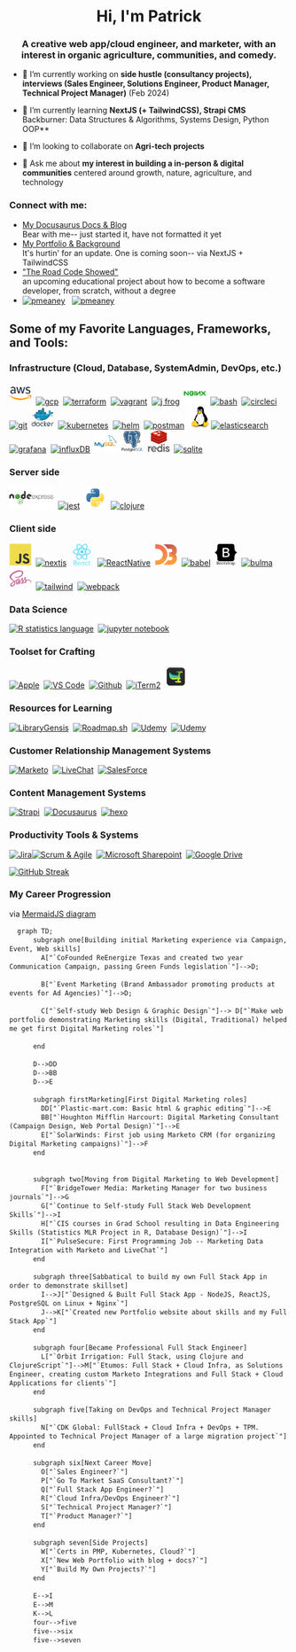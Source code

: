 <h1 align="center">Hi, I'm Patrick</h1>
<h3 align="center">A creative web app/cloud engineer, and marketer, with an interest in organic agriculture, communities, and comedy.</h3>

<!-- <p><img align="left" src="https://github-readme-stats.vercel.app/api/top-langs?username=pmeaney&show_icons=true&locale=en&layout=compact" alt="pmeaney" /></p> -->

<!-- <p>&nbsp;<img align="center" src="https://github-readme-stats.vercel.app/api?username=pmeaney&show_icons=true&locale=en" alt="pmeaney" /></p> -->

- 🔭 I’m currently working on **side hustle (consultancy projects), interviews (Sales Engineer, Solutions Engineer, Product Manager, Technical Project Manager)** (Feb 2024)

- 🌱 I’m currently learning **NextJS (+ TailwindCSS), Strapi CMS** Backburner: Data Structures & Algorithms, Systems Design, Python OOP**

- 👯 I’m looking to collaborate on **Agri-tech projects**

- 💬 Ask me about **my interest in building a in-person & digital communities** centered around growth, nature, agriculture, and technology

<h3 align="left">Connect with me:</h3>
<p align="left">
  <ul>
  <li><a href="https://docusaurus-blog-j24.vercel.app/" target="blank">My Docusaurus Docs & Blog</a>
    <br> Bear with me-- just started it, have not formatted it yet</li>
  <li><a href="https://pmeaney.com/" target="blank">My Portfolio &amp; Background</a>
    <br>It's hurtin' for an update.  One is coming soon-- via NextJS + TailwindCSS</li>
    
  <li><a href="https://github.com/pmeaney/roadcodeshowed" target="blank">"The Road Code Showed"</a>
    <br>an upcoming educational project about how to become a software developer, from scratch, without a degree</li>
  <li><a href="https://linkedin.com/in/pmeaney" target="blank"><img align="center" src="https://raw.githubusercontent.com/rahuldkjain/github-profile-readme-generator/master/src/images/icons/Social/linked-in-alt.svg" alt="pmeaney" height="30" width="40" /></a>&nbsp;&nbsp;&nbsp;<a href="https://codesandbox.com/pmeaney" target="blank"><img align="center" src="https://raw.githubusercontent.com/rahuldkjain/github-profile-readme-generator/master/src/images/icons/Social/codesandbox.svg" alt="pmeaney" height="30" width="40" /></a></li></ul></p>


<h2 align="left">Some of my Favorite Languages, Frameworks, and Tools:</h2>
<h3 align="left">Infrastructure (Cloud, Database, SystemAdmin, DevOps, etc.)</h3>
<p align="left"><a href="https://aws.amazon.com" target="_blank" rel="noreferrer"><img src="https://raw.githubusercontent.com/devicons/devicon/master/icons/amazonwebservices/amazonwebservices-original-wordmark.svg" alt="aws" width="40" height="40"/></a>&nbsp;&nbsp;<a href="https://cloud.google.com" target="_blank" rel="noreferrer"><img src="https://cdn.jsdelivr.net/gh/devicons/devicon/icons/googlecloud/googlecloud-original.svg" alt="gcp" width="40" height="40"/></a>&nbsp;&nbsp;<a href="https://www.terraform.io/" target="_blank" rel="noreferrer"><img src="https://cdn.jsdelivr.net/gh/devicons/devicon/icons/terraform/terraform-original-wordmark.svg" alt="terraform" width="40" height="40"/></a>&nbsp;&nbsp;<a href="https://www.vagrantup.com/" target="_blank" rel="noreferrer"><img src="https://cdn.jsdelivr.net/gh/devicons/devicon/icons/vagrant/vagrant-original-wordmark.svg" alt="vagrant" width="40" height="40"/></a>&nbsp;&nbsp;<a href="https://jfrog.com/artifactory/" target="_blank" rel="noreferrer"><img src="https://static.stocktitan.net/company-logo/FROG.png" alt="j frog" width="40" height="40"/></a>&nbsp;&nbsp;<a href="https://www.nginx.com" target="_blank" rel="noreferrer"><img src="https://raw.githubusercontent.com/devicons/devicon/master/icons/nginx/nginx-original.svg" alt="nginx" width="40" height="40"/></a>&nbsp;&nbsp;<a href="https://www.gnu.org/software/bash/" target="_blank" rel="noreferrer"><img src="https://www.vectorlogo.zone/logos/gnu_bash/gnu_bash-icon.svg" alt="bash" width="40" height="40"/></a>&nbsp;&nbsp;<a href="https://circleci.com" target="_blank" rel="noreferrer"><img src="https://www.vectorlogo.zone/logos/circleci/circleci-icon.svg" alt="circleci" width="40" height="40"/></a>&nbsp;&nbsp;<a href="https://git-scm.com/" target="_blank" rel="noreferrer"><img src="https://www.vectorlogo.zone/logos/git-scm/git-scm-icon.svg" alt="git" width="40" height="40"/></a>&nbsp;&nbsp;<a href="https://www.docker.com/" target="_blank" rel="noreferrer"><img src="https://raw.githubusercontent.com/devicons/devicon/master/icons/docker/docker-original-wordmark.svg" alt="docker" width="40" height="40"/></a>&nbsp;&nbsp;<a href="https://kubernetes.io" target="_blank" rel="noreferrer"><img src="https://www.vectorlogo.zone/logos/kubernetes/kubernetes-icon.svg" alt="kubernetes" width="40" height="40"/></a>&nbsp;&nbsp;<a href="https://helm.sh/" target="_blank" rel="noreferrer"><img src="https://helm.sh/img/helm.svg" alt="helm" width="40" height="40"/></a>&nbsp;&nbsp;<a href="https://postman.com" target="_blank" rel="noreferrer"><img src="https://www.vectorlogo.zone/logos/getpostman/getpostman-icon.svg" alt="postman" width="40" height="40"/></a>&nbsp;&nbsp;<a href="https://www.linux.org/" target="_blank" rel="noreferrer"><img src="https://raw.githubusercontent.com/devicons/devicon/master/icons/linux/linux-original.svg" alt="linux" width="40" height="40"/></a><a href="https://www.elastic.co" target="_blank" rel="noreferrer"><img src="https://www.vectorlogo.zone/logos/elastic/elastic-icon.svg" alt="elasticsearch" width="40" height="40"/></a>&nbsp;&nbsp;
&nbsp;&nbsp;<a href="https://grafana.com/" target="_blank" rel="noreferrer"><img src="https://cdn.jsdelivr.net/gh/devicons/devicon/icons/grafana/grafana-original-wordmark.svg" alt="grafana" width="40" height="40"/></a>&nbsp;&nbsp;<a href="https://www.influxdata.com/" target="_blank" rel="noreferrer"><img src="https://static-00.iconduck.com/assets.00/influxdb-icon-505x512-a944pejj.png" alt="influxDB" width="40" height="40"/></a>&nbsp;&nbsp;<a href="https://www.mysql.com/" target="_blank" rel="noreferrer"><img src="https://raw.githubusercontent.com/devicons/devicon/master/icons/mysql/mysql-original-wordmark.svg" alt="mysql" width="40" height="40"/></a>&nbsp;&nbsp;<a href="https://www.postgresql.org" target="_blank" rel="noreferrer"><img src="https://raw.githubusercontent.com/devicons/devicon/master/icons/postgresql/postgresql-original-wordmark.svg" alt="postgresql" width="40" height="40"/></a>&nbsp;&nbsp;<a href="https://redis.io" target="_blank" rel="noreferrer"><img src="https://raw.githubusercontent.com/devicons/devicon/master/icons/redis/redis-original-wordmark.svg" alt="redis" width="40" height="40"/></a>&nbsp;&nbsp;<a href="https://www.sqlite.org/" target="_blank" rel="noreferrer"><img src="https://www.vectorlogo.zone/logos/sqlite/sqlite-icon.svg" alt="sqlite" width="40" height="40"/></a></p>

<h3 align="left">Server side</h3>
<p align="left"><a href="https://nodejs.org" target="_blank" rel="noreferrer"><img src="https://raw.githubusercontent.com/devicons/devicon/master/icons/nodejs/nodejs-original-wordmark.svg" alt="nodejs" width="40" height="40"/><a href="https://expressjs.com" target="_blank" rel="noreferrer"><img src="https://raw.githubusercontent.com/devicons/devicon/master/icons/express/express-original-wordmark.svg" alt="express" width="40" height="40"/></a>&nbsp;&nbsp;<a href="https://jestjs.io" target="_blank" rel="noreferrer"><img src="https://www.vectorlogo.zone/logos/jestjsio/jestjsio-icon.svg" alt="jest" width="40" height="40"/></a>&nbsp;&nbsp;<a href="https://www.python.org" target="_blank" rel="noreferrer"><img src="https://raw.githubusercontent.com/devicons/devicon/master/icons/python/python-original.svg" alt="python" width="40" height="40"/></a>&nbsp;&nbsp<a href="https://clojure.org/" target="_blank" rel="noreferrer"><img src="https://upload.wikimedia.org/wikipedia/commons/5/5d/Clojure_logo.svg" alt="clojure" width="40" height="40"/></a>&nbsp;&nbsp;</p>

<h3 align="left">Client side</h3>
<p align="left"><a href="https://developer.mozilla.org/en-US/docs/Web/JavaScript" target="_blank" rel="noreferrer"><img src="https://raw.githubusercontent.com/devicons/devicon/master/icons/javascript/javascript-original.svg" alt="javascript" width="40" height="40"/></a>&nbsp;&nbsp;<a href="https://nextjs.org/" target="_blank" rel="noreferrer"><img src="https://cdn.worldvectorlogo.com/logos/nextjs-2.svg" alt="nextjs" width="40" height="40"/></a>&nbsp;&nbsp;<a href="https://reactjs.org/" target="_blank" rel="noreferrer"><img src="https://raw.githubusercontent.com/devicons/devicon/master/icons/react/react-original-wordmark.svg" alt="React" width="40" height="40"/></a>&nbsp;&nbsp;<a href="https://reactnative.dev/" target="_blank" rel="noreferrer"><img src="https://reactnative.dev/img/header_logo.svg" alt="ReactNative" width="40" height="40"/></a>&nbsp;&nbsp;<a href="https://d3js.org/" target="_blank" rel="noreferrer"><img src="https://raw.githubusercontent.com/devicons/devicon/master/icons/d3js/d3js-original.svg" alt="d3js" width="40" height="40"/></a>&nbsp;&nbsp;<a href="https://babeljs.io/" target="_blank" rel="noreferrer"><img src="https://www.vectorlogo.zone/logos/babeljs/babeljs-icon.svg" alt="babel" width="40" height="40"/></a>&nbsp;&nbsp;<a href="https://getbootstrap.com" target="_blank" rel="noreferrer"><img src="https://raw.githubusercontent.com/devicons/devicon/master/icons/bootstrap/bootstrap-plain-wordmark.svg" alt="bootstrap" width="40" height="40"/></a>&nbsp;&nbsp;<a href="https://bulma.io/" target="_blank" rel="noreferrer"><img src="https://raw.githubusercontent.com/gilbarbara/logos/804dc257b59e144eaca5bc6ffd16949752c6f789/logos/bulma.svg" alt="bulma" width="40" height="40"/></a>&nbsp;&nbsp;<a href="https://sass-lang.com" target="_blank" rel="noreferrer"><img src="https://raw.githubusercontent.com/devicons/devicon/master/icons/sass/sass-original.svg" alt="sass" width="40" height="40"/></a>&nbsp;&nbsp;<a href="https://tailwindcss.com/" target="_blank" rel="noreferrer"><img src="https://www.vectorlogo.zone/logos/tailwindcss/tailwindcss-icon.svg" alt="tailwind" width="40" height="40"/></a>&nbsp;&nbsp;<a href="https://webpack.js.org" target="_blank" rel="noreferrer"><img src="https://cdn.jsdelivr.net/gh/devicons/devicon/icons/webpack/webpack-original.svg" alt="webpack" width="40" height="40"/></a></p>

<h3 align="left">Data Science</h3>


          

          
<p align="left"><a href="https://www.r-project.org/" target="_blank" rel="noreferrer"><img src="https://cdn.jsdelivr.net/gh/devicons/devicon/icons/r/r-original.svg" alt="R statistics language" height="40"/></a>&nbsp;&nbsp;<a href="https://jupyter.org/" target="_blank" rel="noreferrer"><img src="https://upload.wikimedia.org/wikipedia/commons/thumb/3/38/Jupyter_logo.svg/44px-Jupyter_logo.svg.png" alt="jupyter notebook" width="40" height="40"/></a>&nbsp;&nbsp;</p>

<h3 align="left">Toolset for Crafting</h3>
<p align="left"><a href="https://apple.com" target="_blank" rel="noreferrer"><img src="https://cdn.jsdelivr.net/gh/devicons/devicon/icons/apple/apple-original.svg" width="40" height="40" alt="Apple"/></a>&nbsp;&nbsp;<a href="https://code.visualstudio.com/" target="_blank" rel="noreferrer"><img src="https://cdn.jsdelivr.net/gh/devicons/devicon/icons/vscode/vscode-original.svg" alt="VS Code" width="40" height="40" /></a>&nbsp;&nbsp;<a href="https://github.com" target="_blank" rel="noreferrer"><img src="https://cdn.jsdelivr.net/gh/devicons/devicon/icons/github/github-original-wordmark.svg" alt="Github" width="40" height="40"/></a>&nbsp;&nbsp;<a href="https://iterm2.com/" target="_blank" rel="noreferrer"><img src="https://cdn.dribbble.com/users/1101120/screenshots/3385110/iterm-icon.png?resize=800x600&vertical=center" alt="iTerm2" width="40" height="40"/></a>&nbsp;&nbsp;<a href="https://espanso.org/" target="_blank" rel="noreferrer"><img src="https://github.com/pmeaney/pmeaney/blob/main/images/espanso-logo-mini.png" alt="iTerm2" width="40" height="40"/></a></p>

<h3 align="left">Resources for Learning</h3><p align="left"><a href="https://libgen.is/" target="_blank" rel="noreferrer"><img src="https://i.pinimg.com/736x/c4/50/04/c45004becd805f7fe3edbcec74df81cb.jpg" alt="LibraryGensis" width="40" height="40" /></a>&nbsp;&nbsp;<a href="https://roadmap.sh/" target="_blank" rel="noreferrer"><img src="https://avatars.githubusercontent.com/u/120650344?s=200&v=4" alt="Roadmap.sh" width="40" height="40"/></a>&nbsp;&nbsp;<a href="https://udemy.com/" target="_blank" rel="noreferrer"><img src="https://www.shorewoodlibrary.org/content/udemy-app.png" alt="Udemy" width="40" height="40"/></a>&nbsp;&nbsp;<a href="https://en.wikipedia.org/wiki/Internet_Relay_Chat" target="_blank" rel="noreferrer"><img src="https://banner2.cleanpng.com/20180413/jgw/kisspng-comparison-of-internet-relay-chat-clients-computer-chat-5ad1782591aee3.4144403515236772215967.jpg" alt="Udemy" width="40" height="40"/></a></p>

<h3 align="left">Customer Relationship Management Systems</h3>
<p align="left"><a href="https://marketo.com" target="_blank" rel="noreferrer"><img src="https://logosandtypes.com/wp-content/uploads/2021/02/marketo.svg" alt="Marketo" width="40" height="40"/></a>&nbsp;&nbsp;<a href="https://www.livechat.com/" target="_blank" rel="noreferrer"><img src="https://livechat.design/images/livechat/DIGITAL%20%28RGB%29/PNG/Mark_RGB_Orange.png" alt="LiveChat" width="40" height="40"/></a>&nbsp;&nbsp;<a href="https://www.salesforce.com/" target="_blank" rel="noreferrer"><img src="https://c1.sfdcstatic.com/content/dam/sfdc-docs/www/logos/logo-salesforce.svg" alt="SalesForce" width="40" height="40"/></a></p>

<h3 align="left">Content Management Systems</h3>
<p align="left"><a href="https://strapi.io/" target="_blank" rel="noreferrer"><img alt="Strapi" src="https://images.spr.so/cdn-cgi/imagedelivery/j42No7y-dcokJuNgXeA0ig/32f3a89c-99c4-466f-8536-dd75f65fa320/Strapi-Monogram/w=40,quality=80"/></a>&nbsp;&nbsp;<a href="https://docusaurus.io/" target="_blank" rel="noreferrer"><img alt="Docusaurus" src="https://raw.githubusercontent.com/facebook/docusaurus/main/website/static/img/icons/icon-96x96.png" width="40" height="40" /></a>&nbsp;&nbsp;<a href="https://hexo.io/" target="_blank" rel="noreferrer"><img src="https://www.vectorlogo.zone/logos/hexoio/hexoio-icon.svg" alt="hexo" width="40" height="40"/></a></p>

<h3 align="left">Productivity Tools & Systems</h3><p align="left"><a href="https://www.atlassian.com/software/jira" target="_blank" rel="noreferrer"><img alt="Jira" src="https://cdn.jsdelivr.net/gh/devicons/devicon/icons/jira/jira-original.svg" height="40" width="40" /></a><a href="https://graduate.northeastern.edu/resources/agile-vs-scrum/" target="_blank" rel="noreferrer"><img alt="Scrum & Agile" src="https://banner2.cleanpng.com/20180516/rzw/kisspng-agile-software-development-scrum-computer-icons-ag-5afc42d5ddc678.9721919515264816219084.jpg" height="40" width="40" /></a>&nbsp;&nbsp;<a href="https://www.microsoft.com/en-us/microsoft-365/sharepoint/collaboration" target="_blank" rel="noreferrer"><img alt="Microsoft Sharepoint" src="https://www.motivosity.com/static/602aea6e6d8e0d415f5fa20c6a6454cf/7a8b1/sharepoint.png" height="40" width="40"/></a>&nbsp;&nbsp;<a href="https://drive.google.com" target="_blank" rel="noreferrer"><img alt="Google Drive" src="https://upload.wikimedia.org/wikipedia/commons/thumb/d/da/Google_Drive_logo.png/240px-Google_Drive_logo.png" height="40" width="40" /></a>&nbsp;&nbsp;</p>

<a href="https://git.io/streak-stats"><img src="https://github-readme-streak-stats.herokuapp.com?user=pmeaney" alt="GitHub Streak" /></a>

<h3>My Career Progression</h3>
<p>via <a href="https://mermaid.js.org/syntax/flowchart.html" target="_blank">MermaidJS diagram</a></p>


```mermaid
  graph TD;
      subgraph one[Building initial Marketing experience via Campaign, Event, Web skills]
        A["`CoFounded ReEnergize Texas and created two year Communication Campaign, passing Green Funds legislation`"]-->D;

        B["`Event Marketing (Brand Ambassador promoting products at events for Ad Agencies)`"]-->D;

        C["`Self-study Web Design & Graphic Design`"]--> D["`Make web portfolio demonstrating Marketing skills (Digital, Traditional) helped me get first Digital Marketing roles`"]

      end

      D-->DD
      D-->BB
      D-->E

      subgraph firstMarketing[First Digital Marketing roles]
        DD["`Plastic-mart.com: Basic html & graphic editing`"]-->E
        BB["`Houghton Mifflin Harcourt: Digital Marketing Consultant (Campaign Design, Web Portal Design)`"]-->E
        E["`SolarWinds: First job using Marketo CRM (for organizing Digital Marketing campaigns)`"]-->F
      end


      subgraph two[Moving from Digital Marketing to Web Development]
        F["`BridgeTower Media: Marketing Manager for two business journals`"]-->G
        G["`Continue to Self-study Full Stack Web Development Skills`"]-->I
        H["`CIS courses in Grad School resulting in Data Engineering Skills (Statistics MLR Project in R, Database Design)`"]-->I
        I["`PulseSecure: First Programming Job -- Marketing Data Integration with Marketo and LiveChat`"]
      end

      subgraph three[Sabbatical to build my own Full Stack App in order to demonstrate skillset]
        I-->J["`Designed & Built Full Stack App - NodeJS, ReactJS, PostgreSQL on Linux + Nginx`"]
        J-->K["`Created new Portfolio website about skills and my Full Stack App`"]
      end

      subgraph four[Became Professional Full Stack Engineer]
        L["`Orbit Irrigation: Full Stack, using Clojure and ClojureScript`"]-->M["`Etumos: Full Stack + Cloud Infra, as Solutions Engineer, creating custom Marketo Integrations and Full Stack + Cloud Applications for clients`"]
      end

      subgraph five[Taking on DevOps and Technical Project Manager skills]
        N["`CDK Global: FullStack + Cloud Infra + DevOps + TPM.  Appointed to Technical Project Manager of a large migration project`"]
      end

      subgraph six[Next Career Move]
        O["`Sales Engineer?`"]
        P["`Go To Market SaaS Consultant?`"]
        Q["`Full Stack App Engineer?`"]
        R["`Cloud Infra/DevOps Engineer?`"]
        S["`Technical Project Manager?`"]
        T["`Product Manager?`"]
      end

      subgraph seven[Side Projects]
        W["`Certs in PMP, Kubernetes, Cloud?`"]
        X["`New Web Portfolio with blog + docs?`"]
        Y["`Build My Own Projects?`"]
      end

      E-->I
      E-->M
      K-->L
      four-->five
      five-->six
      five-->seven
```
